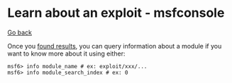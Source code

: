 # Learn about an exploit - msfconsole

[Go back](../index.md#msfconsole)

<div class="row row-cols-lg-2"><div>

Once you [found results](msf_search.md), you can query information about a module if you want to know more about it using either:

```shell!
msf6> info module_name # ex: exploit/xxx/...
msf6> info module_search_index # ex: 0
```
</div><div>
</div></div>